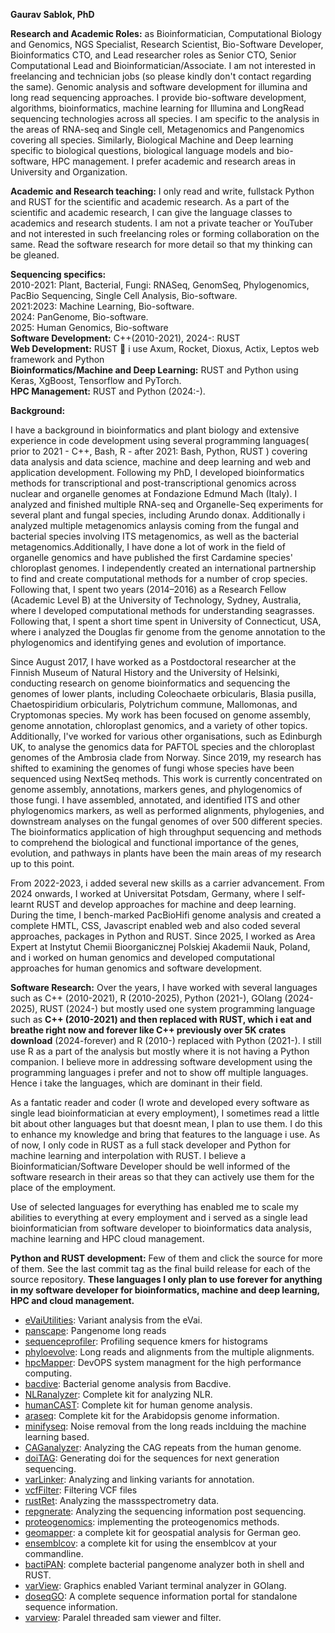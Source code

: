 **Gaurav Sablok, PhD**

**Research and Academic Roles:** as Bioinformatician, Computational Biology and Genomics, NGS Specialist, Research Scientist, Bio-Software Developer, Bioinformatics CTO, and Lead researcher roles as Senior CTO, Senior Computational Lead and Bioinformatician/Associate. I am not interested in freelancing and technician jobs (so please kindly don't contact regarding the same). Genomic analysis and software development for illumina and long read sequencing approaches. I provide bio-software development, algorithms, bioinformatics, machine learning for Illumina and LongRead sequencing technologies across all species. I am specific to the analysis in the areas of RNA-seq and Single cell, Metagenomics and Pangenomics covering all species. Similarly, Biological Machine and Deep learning specific to biological questions, biological language models and bio-software, HPC management. I prefer academic and research areas in University and Organization. 

**Academic and Research teaching:** I only read and write, fullstack Python and RUST for the scientific and academic research. As a part of the scientific and academic research, I can give the language classes to academics and research students. I am not a private teacher or YouTuber and not interested in such freelancing roles or forming collaboration on the same. Read the software research for more detail so that my thinking can be gleaned. 

**Sequencing specifics:** \
2010-2021: Plant, Bacterial, Fungi: RNASeq, GenomSeq, Phylogenomics, PacBio Sequencing, Single Cell Analysis, Bio-software. \
2021:2023: Machine Learning, Bio-software. \
2024: PanGenome, Bio-software. \
2025: Human Genomics, Bio-software \
**Software Development:** C++(2010-2021), 2024-: RUST \
**Web Development:** RUST 🦀 i use Axum, Rocket, Dioxus, Actix, Leptos web framework and Python\
**Bioinformatics/Machine and Deep Learning:** RUST and Python using Keras, XgBoost, Tensorflow and PyTorch. \
**HPC Management:** RUST and Python (2024:-). 

**Background:**

I have a background in bioinformatics and plant biology and extensive experience in code development using several programming languages( prior to 2021 - C++, Bash, R - after 2021: Bash, Python, RUST ) covering data analysis and data science, machine and deep learning and web and application development. Following my PhD, I developed bioinformatics methods for transcriptional and post-transcriptional genomics across nuclear and organelle genomes at Fondazione Edmund Mach (Italy). I analyzed and finished multiple RNA-seq and Organelle-Seq experiments for several plant and fungal species, including Arundo donax. Additionally i analyzed multiple metagenomics anlaysis coming from the fungal and bacterial species involving ITS metagenomics, as well as the bacterial metagenomics.Additionally, I have done a lot of work in the field of organelle genomics and have published the first Cardamine species' chloroplast genomes. I independently created an international partnership to find and create computational methods for a number of crop species. Following that, I spent two years (2014–2016) as a Research Fellow (Academic Level B) at the University of Technology, Sydney, Australia, where I developed computational methods for understanding seagrasses. Following that, I spent a short time spent in University of Connecticut, USA, where i analyzed the Douglas fir genome from the genome annotation to the phylogenomics and identifying genes and evolution of importance.

Since August 2017, I have worked as a Postdoctoral researcher at the Finnish Museum of Natural History and the University of Helsinki, conducting research on genome bioinformatics and sequencing the genomes of lower plants, including Coleochaete orbicularis, Blasia pusilla, Chaetospiridium orbicularis, Polytrichum commune, Mallomonas, and Cryptomonas species. My work has been focused on genome assembly, genome annotation, chloroplast genomics, and a variety of other topics. Additionally, I've worked for various other organisations, such as Edinburgh UK, to analyse the genomics data for PAFTOL species and the chloroplast genomes of the Ambrosia clade from Norway. Since 2019, my research has shifted to examining the genomes of fungi whose species have been sequenced using NextSeq methods. This work is currently concentrated on genome assembly, annotations, markers genes, and phylogenomics of those fungi. I have assembled, annotated, and identified ITS and other phylogenomics markers, as well as performed alignments, phylogenies, and downstream analyses on the fungal genomes of over 500 different species. The bioinformatics application of high throughput sequencing and methods to comprehend the biological and functional importance of the genes, evolution, and pathways in plants have been the main areas of my research up to this point.

From 2022-2023, i added several new skills as a carrier advancement. From 2024 onwards, I worked at Universitat Potsdam, Germany, where I self-learnt RUST and develop approaches for machine and deep learning. During the time, I bench-marked PacBioHifi genome analysis and created a complete HMTL, CSS, Javascript enabled web and also coded several approaches, packages in Python and  RUST.  Since 2025, I worked as Area Expert at Instytut Chemii Bioorganicznej Polskiej Akademii Nauk, Poland, and i worked on human genomics and developed computational approaches for human genomics and software development.

**Software Research:** Over the years, I have worked with several languages such as C++ (2010-2021), R (2010-2025), Python (2021-), GOlang (2024-2025), RUST (2024-) but mostly used one system programming language such as **C++ (2010-2021) and then replaced with RUST, which i eat and breathe right now and forever like C++ previously over 5K crates download** (2024-forever) and R (2010-) replaced with Python (2021-). I still use R as a part of the analysis but mostly where it is not having a Python companion. I believe more in addressing software development using the programming languages i prefer and not to show off multiple languages. Hence i take the languages, which are dominant in their field. 

As a fantatic reader and coder (I wrote and developed every software as single lead bioinformatician at every employment), I sometimes read a little bit about other languages but that doesnt mean, I plan to use them. I do this to enhance my knowledge and bring that features to the language i use. As of now, I only code in RUST as a full stack developer and Python for machine learning and interpolation with RUST. I believe a Bioinformatician/Software Developer should be well informed of the software research in their areas so that they can actively use them for the place of the employment. 

Use of selected languages for everything has enabled me to scale my abilities to everything at every employment and i served as a single lead bioinformatician from software developer to bioinformatics data analysis, machine learning and HPC cloud management. 


**Python and RUST development:** Few of them and click the source for more of them. See the last commit tag as the final build release for each of the source repository. **These languages I only plan to use forever for anything in my software developer for bioinformatics, machine and deep learning, HPC and cloud management.**

- [eVaiUtilities](https://github.com/omicscode/eVaiutilities): Variant analysis from the eVai. 
- [panscape](https://github.com/omicscode/panscape): Pangenome long reads 
- [sequenceprofiler](https://github.com/omicscode/sequenceprofiler): Profiling sequence kmers for histograms 
- [phyloevolve](https://github.com/omicscode/phyloevolve): Long reads and alignments from the multiple alignments. 
- [hpcMapper](https://github.com/omicscode/hpcMapper): DevOPS system managment for the high performance computing.
- [bacdive](https://github.com/omicscode/bacdive): Bacterial genome analysis from Bacdive.
- [NLRanalyzer](https://github.com/omicscode/NLRanalyzer): Complete kit for analyzing NLR.
- [humanCAST](https://github.com/omicscode/humanCAST): Complete kit for human genome analysis.
- [araseq](https://github.com/omicscode/araseq): Complete kit for the Arabidopsis genome information.
- [minifyseq](https://github.com/omicscode/minifySeq): Noise removal from the long reads inclduing the machine learning based.
- [CAGanalyzer](https://github.com/omicscode/CAGrepeat-analyzer): Analyzing the CAG repeats from the human genome.
- [doiTAG](https://github.com/omicscode/doiTAG): Generating doi for the sequences for next generation sequencing.
- [varLinker](https://github.com/omicscode/varlinker): Analyzing and linking variants for annotation.
- [vcfFilter](https://github.com/omicscode/vcfilter): Filtering VCF files
- [rustRet](https://github.com/omicscode/rustRet): Analyzing the massspectrometry data.
- [repgnerate](https://github.com/omicscode/repgenerate): Analyzing the sequencing information post sequencing.
- [proteogenomics](https://github.com/omicscode/proteogenomics): implementing the proteogenomics methods.
- [geomapper](https://github.com/omicscode/geomapper): a complete kit for geospatial analysis for German geo.
- [ensemblcov](https://github.com/omicscode/ensemblcov): a complete kit for using the ensemblcov at your commandline.
- [bactiPAN](https://github.com/omicscode/varView): complete bacterial pangenome analyzer both in shell and RUST.
- [varView](https://github.com/omicscode/varView): Graphics enabled Variant terminal analyzer in GOlang.
- [doseqGO](https://github.com/omicscode/doseqGO): A complete sequence information portal for standalone sequence information.
- [varview](https://github.com/omicscode/varview): Paralel threaded sam viewer and filter. 

 
